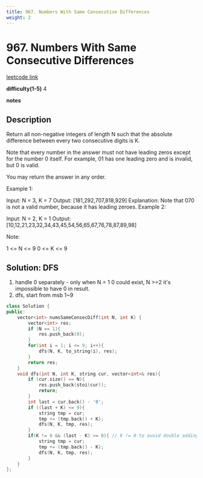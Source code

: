 ```yaml
---
title: 967. Numbers With Same Consecutive Differences
weight: 2
---
```

# 967. Numbers With Same Consecutive Differences
[leetcode link](https://leetcode.com/problems/numbers-with-same-consecutive-differences/)

**difficulty(1-5)** 
4

**notes**   


## Description
Return all non-negative integers of length N such that the absolute difference between every two consecutive digits is K.

Note that every number in the answer must not have leading zeros except for the number 0 itself. For example, 01 has one leading zero and is invalid, but 0 is valid.

You may return the answer in any order.

 

Example 1:

Input: N = 3, K = 7
Output: [181,292,707,818,929]
Explanation: Note that 070 is not a valid number, because it has leading zeroes.
Example 2:

Input: N = 2, K = 1
Output: [10,12,21,23,32,34,43,45,54,56,65,67,76,78,87,89,98]
 

Note:

1 <= N <= 9
0 <= K <= 9

## Solution: DFS

1. handle 0 separately - only when N = 1  0 could exist, N >=2 it's impossible to have 0 in result.
2. dfs, start from msb 1~9

```c++
class Solution {
public:
    vector<int> numsSameConsecDiff(int N, int K) {
        vector<int> res;
        if (N == 1){
            res.push_back(0);
        }
        for(int i = 1; i <= 9; i++){
            dfs(N, K, to_string(i), res);
        }
        return res;
    }
    void dfs(int N, int K, string cur, vector<int>& res){
        if (cur.size() == N){
            res.push_back(stoi(cur));
            return;
        }
        int last = cur.back() - '0';
        if ((last + K) <= 9){
            string tmp = cur;
            tmp += (tmp.back() + K);
            dfs(N, K, tmp, res);
        }
        if(K != 0 && (last - K) >= 0){ // K != 0 to avoid double adding. 
            string tmp = cur;
            tmp += (tmp.back() - K);
            dfs(N, K, tmp, res);
        }        
    }
};
```

 